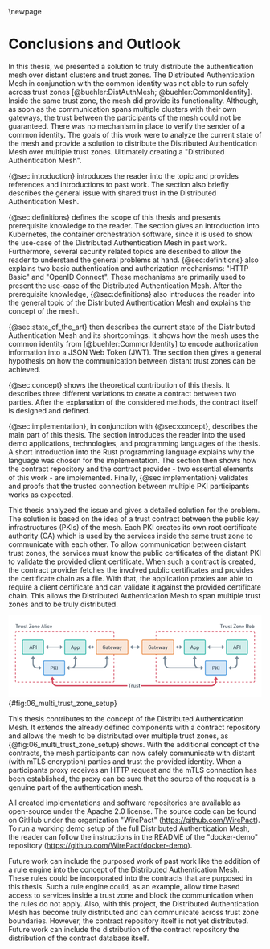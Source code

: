 \newpage

# Conclusions and Outlook

In this thesis, we presented a solution to truly distribute the authentication mesh over distant clusters and trust zones. The Distributed Authentication Mesh in conjunction with the common identity was not able to run safely across trust zones [@buehler:DistAuthMesh; @buehler:CommonIdentity]. Inside the same trust zone, the mesh did provide its functionality. Although, as soon as the communication spans multiple clusters with their own gateways, the trust between the participants of the mesh could not be guaranteed. There was no mechanism in place to verify the sender of a common identity. The goals of this work were to analyze the current state of the mesh and provide a solution to distribute the Distributed Authentication Mesh over multiple trust zones. Ultimately creating a "Distributed Authentication Mesh".

{@sec:introduction} introduces the reader into the topic and provides references and introductions to past work. The section also briefly describes the general issue with shared trust in the Distributed Authentication Mesh.

{@sec:definitions} defines the scope of this thesis and presents prerequisite knowledge to the reader. The section gives an introduction into Kubernetes, the container orchestration software, since it is used to show the use-case of the Distributed Authentication Mesh in past work. Furthermore, several security related topics are described to allow the reader to understand the general problems at hand. {@sec:definitions} also explains two basic authentication and authorization mechanisms: "HTTP Basic" and "OpenID Connect". These mechanisms are primarily used to present the use-case of the Distributed Authentication Mesh. After the prerequisite knowledge, {@sec:definitions} also introduces the reader into the general topic of the Distributed Authentication Mesh and explains the concept of the mesh.

{@sec:state_of_the_art} then describes the current state of the Distributed Authentication Mesh and its shortcomings. It shows how the mesh uses the common identity from [@buehler:CommonIdentity] to encode authorization information into a JSON Web Token (JWT). The section then gives a general hypothesis on how the communication between distant trust zones can be achieved.

{@sec:concept} shows the theoretical contribution of this thesis. It describes three different variations to create a contract between two parties. After the explanation of the considered methods, the contract itself is designed and defined.

{@sec:implementation}, in conjunction with {@sec:concept}, describes the main part of this thesis. The section introduces the reader into the used demo applications, technologies, and programming languages of the thesis. A short introduction into the Rust programming language explains why the language was chosen for the implementation. The section then shows how the contract repository and the contract provider - two essential elements of this work - are implemented. Finally, {@sec:implementation} validates and proofs that the trusted connection between multiple PKI participants works as expected.

This thesis analyzed the issue and gives a detailed solution for the problem. The solution is based on the idea of a trust contract between the public key infrastructures (PKIs) of the mesh. Each PKI creates its own root certificate authority (CA) which is used by the services inside the same trust zone to communicate with each other. To allow communication between distant trust zones, the services must know the public certificates of the distant PKI to validate the provided client certificate. When such a contract is created, the contract provider fetches the involved public certificates and provides the certificate chain as a file. With that, the application proxies are able to require a client certificate and can validate it against the provided certificate chain. This allows the Distributed Authentication Mesh to span multiple trust zones and to be truly distributed.

![Multiple Trust Zones in a Distributed Authentication Mesh](images/06_multi_trust_zone_setup.png){#fig:06_multi_trust_zone_setup}

This thesis contributes to the concept of the Distributed Authentication Mesh. It extends the already defined components with a contract repository and allows the mesh to be distributed over multiple trust zones, as {@fig:06_multi_trust_zone_setup} shows. With the additional concept of the contracts, the mesh participants can now safely communicate with distant (with mTLS encryption) parties and trust the provided identity. When a participants proxy receives an HTTP request and the mTLS connection has been established, the proxy can be sure that the source of the request is a genuine part of the authentication mesh.

All created implementations and software repositories are available as open-source under the Apache 2.0 license. The source code can be found on GitHub under the organization "WirePact" (<https://github.com/WirePact>). To run a working demo setup of the full Distributed Authentication Mesh, the reader can follow the instructions in the README of the "docker-demo" repository (<https://github.com/WirePact/docker-demo>).

Future work can include the purposed work of past work like the addition of a rule engine into the concept of the Distributed Authentication Mesh. These rules could be incorporated into the contracts that are purposed in this thesis. Such a rule engine could, as an example, allow time based access to services inside a trust zone and block the communication when the rules do not apply. Also, with this project, the Distributed Authentication Mesh has become truly distributed and can communicate across trust zone boundaries. However, the contract repository itself is not yet distributed. Future work can include the distribution of the contract repository the distribution of the contract database itself.

